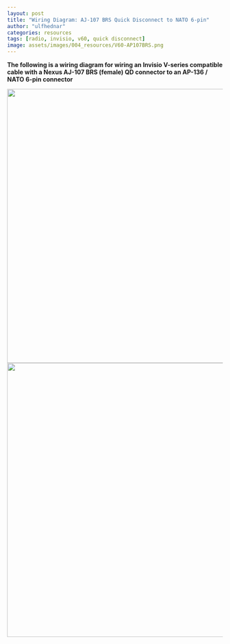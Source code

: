 ```yaml
---
layout: post
title: "Wiring Diagram: AJ-107 BRS Quick Disconnect to NATO 6-pin"
author: "ulfhednar"
categories: resources
tags: [radio, invisio, v60, quick disconnect]
image: assets/images/004_resources/V60-AP107BRS.png
---
```



**The following is a wiring diagram for wiring an Invisio V-series compatible cable with a Nexus AJ-107 BRS (female) QD connector to an AP-136 / NATO 6-pin connector**


<div class="image-thumbnail">
	<a href="{{site.baseurl}}assets/images/004_resources/AJ-107BRS-NATO6pin.png">
		<img src="{{site.baseurl}}assets/images/004_resources/AJ-107BRS-NATO6pin.png" width="640"/>
	</a>
</div>


<div class="image-thumbnail">
	<a href="{{site.baseurl}}assets/images/004_resources/V60-Aj107BRS.png">
		<img src="{{site.baseurl}}assets/images/004_resources/V60-Aj107BRS.png" width="640"/>
	</a>
</div>